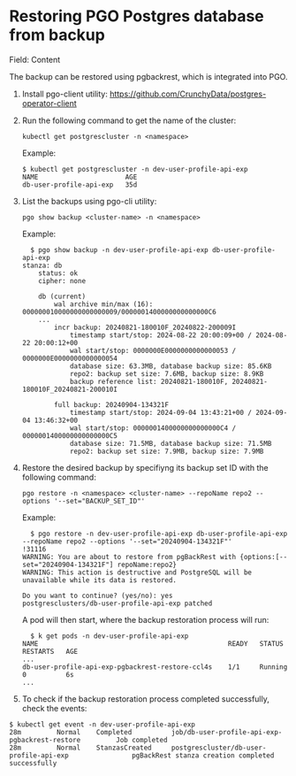 # Restoring PGO Postgres database from backup

Field: Content

The backup can be restored using pgbackrest, which is integrated into PGO.

1. Install pgo-client utility: <https://github.com/CrunchyData/postgres-operator-client> 
2. Run the following command to get the name of the cluster:

   ```
   kubectl get postgrescluster -n <namespace>
   ```

   Example:

   ```
   $ kubectl get postgrescluster -n dev-user-profile-api-exp
   NAME                      AGE
   db-user-profile-api-exp   35d
   ```
3. List the backups using pgo-cli utility:

   ```
   pgo show backup <cluster-name> -n <namespace>
   ```

   Example:

   ```
     $ pgo show backup -n dev-user-profile-api-exp db-user-profile-api-exp
   stanza: db
       status: ok
       cipher: none
   
       db (current)
           wal archive min/max (16): 000000010000000000000009/0000001400000000000000C6
       ...
           incr backup: 20240821-180010F_20240822-200009I
               timestamp start/stop: 2024-08-22 20:00:09+00 / 2024-08-22 20:00:12+00
               wal start/stop: 0000000E0000000000000053 / 0000000E0000000000000054
               database size: 63.3MB, database backup size: 85.6KB
               repo2: backup set size: 7.6MB, backup size: 8.9KB
               backup reference list: 20240821-180010F, 20240821-180010F_20240821-200010I
   
           full backup: 20240904-134321F
               timestamp start/stop: 2024-09-04 13:43:21+00 / 2024-09-04 13:46:32+00
               wal start/stop: 0000001400000000000000C4 / 0000001400000000000000C5
               database size: 71.5MB, database backup size: 71.5MB
               repo2: backup set size: 7.9MB, backup size: 7.9MB
   ```
4. Restore the desired backup by specifiyng its backup set ID with the following command:

   ```
   pgo restore -n <namespace> <cluster-name> --repoName repo2 --options '--set="BACKUP_SET_ID"'
   ```

   Example:

   ```
     $ pgo restore -n dev-user-profile-api-exp db-user-profile-api-exp --repoName repo2 --options '--set="20240904-134321F"'                                                  !31116
   WARNING: You are about to restore from pgBackRest with {options:[--set="20240904-134321F"] repoName:repo2}
   WARNING: This action is destructive and PostgreSQL will be unavailable while its data is restored.
   
   Do you want to continue? (yes/no): yes
   postgresclusters/db-user-profile-api-exp patched
   ```

   A pod will then start, where the backup restoration process will run:

   ```
     $ k get pods -n dev-user-profile-api-exp
   NAME                                                READY   STATUS            RESTARTS   AGE
   ...
   db-user-profile-api-exp-pgbackrest-restore-ccl4s    1/1     Running   0          6s
   ...
   ```
5.  To check if the backup restoration process completed successfully, check the events:

   ```
   $ kubectl get event -n dev-user-profile-api-exp
   28m         Normal    Completed          job/db-user-profile-api-exp-pgbackrest-restore         Job completed
   28m         Normal    StanzasCreated     postgrescluster/db-user-profile-api-exp                pgBackRest stanza creation completed successfully
   ```